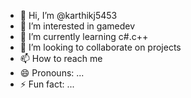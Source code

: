 - 👋 Hi, I’m @karthikj5453
- 👀 I’m interested in gamedev
- 🌱 I’m currently learning c#.c++
- 💞️ I’m looking to collaborate on projects
- 📫 How to reach me
- 😄 Pronouns: ...
- ⚡ Fun fact: ...

<!---
karthikj5453/karthikj5453 is a ✨ special ✨ repository because its `README.md` (this file) appears on your GitHub profile.
You can click the Preview link to take a look at your changes.
--->
